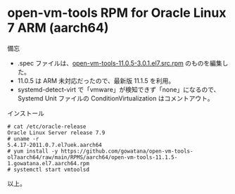 # open-vm-tools RPM for Oracle Linux 7 ARM (aarch64)

備忘
* .spec ファイルは、[open-vm-tools-11.0.5-3.0.1.el7.src.rpm](https://yum.oracle.com/repo/OracleLinux/OL7/latest/x86_64/getPackageSource/open-vm-tools-11.0.5-3.0.1.el7.src.rpm) のものを編集した。
* 11.0.5 は ARM 未対応だったので、最新版 11.1.5 を利用。
* systemd-detect-virt で「vmware」が検知できず「none」になるので、Systemd Unit ファイルの ConditionVirtualization はコメントアウト。


インストール

```
# cat /etc/oracle-release
Oracle Linux Server release 7.9
# uname -r
5.4.17-2011.0.7.el7uek.aarch64
# yum install -y https://github.com/gowatana/open-vm-tools-ol7aarch64/raw/main/RPMS/aarch64/open-vm-tools-11.1.5-1.gowatana.el7.aarch64.rpm
# systemctl start vmtoolsd
```

以上。
